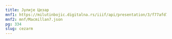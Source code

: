 ```yaml
---
title: Јулије Цезар
mnf1: https://milutinbojic.digitalna.rs/iiif/api/presentation/3/f77afd7c-334c-4c96-b962-b58775ca5044%252F00000001%252Fvilijam1%252F00000002/manifest
mnf2: mnf/Macmillan7.json
pg: 334
slug: cezarm
---
```


